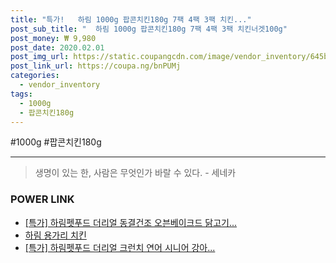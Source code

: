 ```yaml
--- 
title: "특가!   하림 1000g 팝콘치킨180g 7팩 4팩 3팩 치킨..." 
post_sub_title: "  하림 1000g 팝콘치킨180g 7팩 4팩 3팩 치킨너겟100g" 
post_money: ₩ 9,980 
post_date: 2020.02.01 
post_img_url: https://static.coupangcdn.com/image/vendor_inventory/645b/d84dad3fa54737e89871fa408d3f9de1b199740295415b96bfd3b8eb1d21.jpg 
post_link_url: https://coupa.ng/bnPUMj 
categories: 
  - vendor_inventory 
tags: 
  - 1000g 
  - 팝콘치킨180g 
--- 
```

  #1000g #팝콘치킨180g 
<hr> 

> 생명이 있는 한, 사람은 무엇인가 바랄 수 있다. - 세네카 


### POWER LINK

* <a href="https://blog.naver.com/an0733/221788339953" target="_blank">[특가] 하림펫푸드 더리얼 동결건조 오븐베이크드 닭고기...</a>
* <a href="https://blog.naver.com/fasyy4321/221792265591" target="_blank">하림 용가리 치킨</a>
* <a href="https://blog.naver.com/an0733/221791493989" target="_blank">[특가] 하림펫푸드 더리얼 크런치 연어 시니어 강아...</a>
